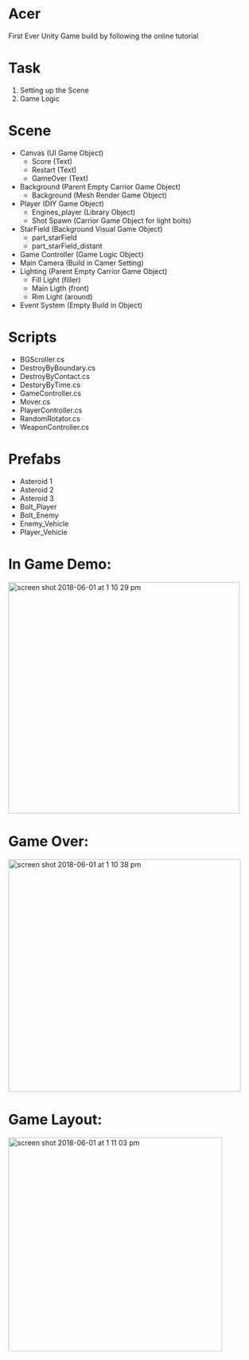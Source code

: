 # Acer
First Ever Unity Game build by following the online tutorial


# Task
1. Setting up the Scene
2. Game Logic

# Scene
- Canvas (UI Game Object)
  * Score (Text)
  * Restart (Text)
  * GameOver (Text)
- Background (Parent Empty Carrior Game Object)
  * Background (Mesh Render Game Object)
- Player (DIY Game Object)
  * Engines_player (Library Object)
  * Shot Spawn (Carrior Game Object for light bolts)
- StarField (Background Visual Game Object)
  * part_starField
  * part_starField_distant
- Game Controller (Game Logic Object)
- Main Camera (Build in Camer Setting)
- Lighting (Parent Empty Carrior Game Object)
  * Fill Light (filler)
  * Main Ligth (front)
  * Rim Light (around)
- Event System (Empty Build in Object)

# Scripts
- BGScroller.cs
- DestroyByBoundary.cs
- DestroyByContact.cs
- DestoryByTime.cs
- GameController.cs
- Mover.cs
- PlayerController.cs
- RandomRotator.cs
- WeaponController.cs

# Prefabs
- Asteroid 1
- Asteroid 2
- Asteroid 3
- Bolt_Player
- Bolt_Enemy
- Enemy_Vehicle
- Player_Vehicle

# In Game Demo:
<img width="465" alt="screen shot 2018-06-01 at 1 10 29 pm" src="https://user-images.githubusercontent.com/33473131/40861854-661de16a-659f-11e8-83ea-66dd77352734.png">

# Game Over:
<img width="467" alt="screen shot 2018-06-01 at 1 10 38 pm" src="https://user-images.githubusercontent.com/33473131/40861901-99e5a03c-659f-11e8-8b4c-aa742bf44efe.png">

# Game Layout:
<img width="430" alt="screen shot 2018-06-01 at 1 11 03 pm" src="https://user-images.githubusercontent.com/33473131/40861902-9ad6c976-659f-11e8-814c-3e9a7c7ae73b.png">

